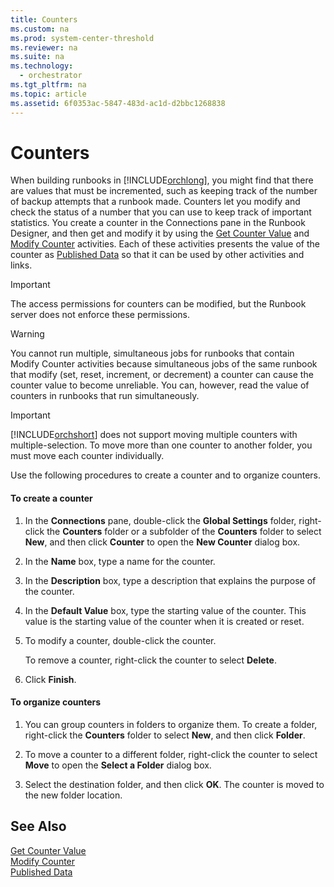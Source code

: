 ```yaml
---
title: Counters
ms.custom: na
ms.prod: system-center-threshold
ms.reviewer: na
ms.suite: na
ms.technology: 
  - orchestrator
ms.tgt_pltfrm: na
ms.topic: article
ms.assetid: 6f0353ac-5847-483d-ac1d-d2bbc1268838
---
```

# Counters
When building runbooks in [!INCLUDE[orchlong](../../orch/deploy/includes/orchlong_md.md)], you might find that there are values that must be incremented, such as keeping track of the number of backup attempts that a runbook made. Counters let you modify and check the status of a number that you can use to keep track of important statistics. You create a counter in the Connections pane in the Runbook Designer, and then get and modify it by using the [Get Counter Value](../../orch/reference/Get-Counter-Value.md) and [Modify Counter](../../orch/reference/Modify-Counter.md) activities. Each of these activities presents the value of the counter as [Published Data](../../orch/manage/Published-Data.md) so that it can be used by other activities and links.  
  
> [!IMPORTANT]  
> The access permissions for counters can be modified, but the Runbook server does not enforce these permissions.  
  
> [!WARNING]  
> You cannot run multiple, simultaneous jobs for runbooks that contain Modify Counter activities because simultaneous jobs of the same runbook that modify \(set, reset, increment, or decrement\) a counter can cause the counter value to become unreliable. You can, however, read the value of counters in runbooks that run simultaneously.  
  
> [!IMPORTANT]  
> [!INCLUDE[orchshort](../../om/manage/includes/orchshort_md.md)] does not support moving multiple counters with multiple\-selection. To move more than one counter to another folder, you must move each counter individually.  
  
Use the following procedures to create a counter and to organize counters.  
  
#### To create a counter  
  
1.  In the **Connections** pane, double\-click the **Global Settings** folder, right\-click the **Counters** folder or a subfolder of the **Counters** folder to select **New**, and then click **Counter** to open the **New Counter** dialog box.  
  
2.  In the **Name** box, type a name for the counter.  
  
3.  In the **Description** box, type a description that explains the purpose of the counter.  
  
4.  In the **Default Value** box, type the starting value of the counter. This value is the starting value of the counter when it is created or reset.  
  
5.  To modify a counter, double\-click the counter.  
  
    To remove a counter, right\-click the counter to select **Delete**.  
  
6.  Click **Finish**.  
  
#### To organize counters  
  
1.  You can group counters in folders to organize them. To create a folder, right\-click the **Counters** folder to select **New**, and then click **Folder**.  
  
2.  To move a counter to a different folder, right\-click the counter to select **Move** to open the **Select a Folder** dialog box.  
  
3.  Select the destination folder, and then click **OK**. The counter is moved to the new folder location.  
  
## See Also  
[Get Counter Value](../../orch/reference/Get-Counter-Value.md)  
[Modify Counter](../../orch/reference/Modify-Counter.md)  
[Published Data](../../orch/manage/Published-Data.md)  
  
